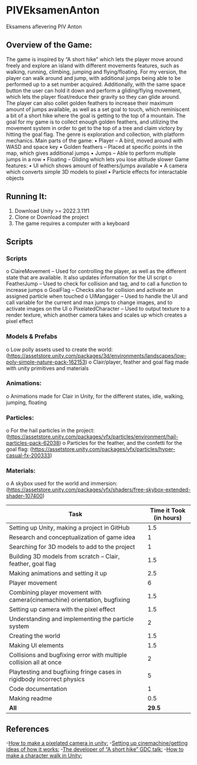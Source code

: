 # PIVEksamenAnton
Eksamens aflevering PIV Anton
## Overview of the Game:
The game is inspired by “A short hike” which lets the player move around freely and explore an island with different movements features, such as walking, running, climbing, jumping and flying/floating. For my version, the player can walk around and jump, with additional jumps being able to be performed up to a set number acquired. Additionally, with the same space button the user can hold it down and perform a gliding/flying movement, which lets the player float/reduce their gravity so they can glide around. The player can also collet golden feathers to increase their maximum amount of jumps available, as well as a set goal to touch, which reminiscent a bit of a short hike where the goal is getting to the top of a mountain. The goal for my game is to collect enough golden feathers, and utilizing the movement system in order to get to the top of a tree and claim victory by hitting the goal flag. The genre is exploration and collection, with platform mechanics.
Main parts of the game:
•	Player – A bird, moved around with WASD and space key
•	Golden feathers – Placed at specific points in the map, which gives additional jumps
•	Jumps – Able to perform multiple jumps in a row
•	Floating – Gliding which lets you lose altitude slower
Game features:
•	UI which shows amount of feathers/jumps available
•	A camera which converts simple 3D models to pixel
•	Particle effects for interactable objects
## Running It:
1. Download Unity >= 2022.3.11f1
2. Clone or Download the project 
3. The game requires a computer with a keyboard

## Scripts

### Scripts
o	ClaireMovement – Used for controlling the player, as well as the different state that are available. It also updates information for the UI script
o	FeatherJump – Used to check for collision and tag, and to call a function to increase jumps
o	GoalFlag – Checks also for collision and activate an assigned particle when touched
o	UIMangager – Used to handle the UI and call variable for the current and max jumps to change images, and to activate images on the UI
o	PixelatedCharacter – Used to output texture to a render texture, which another camera takes and scales up which creates a pixel effect

### Models & Prefabs

o	Low polly assets used to create the world: (https://assetstore.unity.com/packages/3d/environments/landscapes/low-poly-simple-nature-pack-162153)
o	Clair/player, feather and goal flag made with unity primitives and materials

### Animations:

o	Animations made for Clair in Unity, for the different states, idle, walking, jumping, floating

### Particles:

o	For the hail particles in the project: (https://assetstore.unity.com/packages/vfx/particles/environment/hail-particles-pack-62038)
o	Particles for the feather, and the confetti for the goal flag: (https://assetstore.unity.com/packages/vfx/particles/hyper-casual-fx-200333)

### Materials:
o	A skybox used for the world and immersion: (https://assetstore.unity.com/packages/vfx/shaders/free-skybox-extended-shader-107400)

| **Task**                                                                | **Time it Took (in hours)** |
|--------------------------------------------------------------------------------|------------------------------------|
|     Setting up Unity, making a project in GitHub                             |     1.5                            |
|     Research and   conceptualization of game idea                              |     1                              |
|     Searching for 3D models to add to the project                                         |     1                            |
|     Building 3D models from scratch – Clair, feather, goal flag                         |     1.5                              |
|     Making animations and setting it up                     |     2.5                              |
|     Player   movement                                                          |     6                            |
|     Combining player movement with camera(cinemachine) orientation, bugfixing             |     1.5                            |
|     Setting up camera with the pixel effect         |     1.5                              |
|     Understanding and implementing the particle system           |     2                              |
|     Creating the world          |     1.5                            |
|     Making UI elements                        |     1.5                            |
|     Collisions and bugfixing error with multiple collision all at once       |     2                            |
|     Playtesting   and bugfixing fringe cases in rigidbody incorrect physics    |     5                            |
|     Code   documentation                                                       |     1                              |
|     Making readme                                                              |     0.5                            |
|     **All**                                                                        |     **29.5**                           |

## References
-[How to make a  pixelated camera in unity:](https://www.youtube.com/watch?v=L-tNbbov6Bo&t=355s)
-[Setting up cinemachine/getting ideas of how it works:](https://www.youtube.com/watch?v=jPU2ri4ZwxM)
-[The developer of “A short hike” GDC talk:](https://www.youtube.com/watch?v=ZW8gWgpptI8&t=355s) 
-[How to make a character walk in Unity:](https://www.youtube.com/watch?v=hlO0XlqZFBo&t=493s) 
